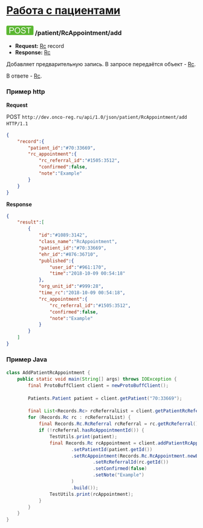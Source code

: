 [Работа с пациентами](../../index.md)
=====================================

### ![POST](../../../../img/post.png) /patient/RcAppointment/add
* **Request:** [Rc](../../../../types/types.md#com.siams.med.api.Rc) record
* **Response:** [Rc](../../../../types/types.md#com.siams.med.api.Rc)

Добавляет предварительную запись. В запросе передаётся объект - [Rc](../../../../types/types.md#com.siams.med.api.Rc). 

В ответе - [Rc](../../../../types/types.md#com.siams.med.api.Rc).

### Пример http

**Request**

POST `http://dev.onco-reg.ru/api/1.0/json/patient/RcAppointment/add HTTP/1.1`
```json
{
    "record":{
        "patient_id":"#70:33669",
        "rc_appointment":{
            "rc_referral_id":"#1505:3512",
            "confirmed":false,
            "note":"Example"
        }
    }
}
```

**Response**
```json
{
    "result":[
        {
            "id":"#1089:3142",
            "class_name":"RcAppointment",
            "patient_id":"#70:33669",
            "ehr_id":"#876:36710",
            "published":{
                "user_id":"#961:170",
                "time":"2018-10-09 00:54:18"
            },
            "org_unit_id":"#999:28",
            "time_rc":"2018-10-09 00:54:18",
            "rc_appointment":{
                "rc_referral_id":"#1505:3512",
                "confirmed":false,
                "note":"Example"
            }
        }
    ]
}
```


### Пример Java

```java
class AddPatientRcAppointment {
    public static void main(String[] args) throws IOException {
        final ProtoBuffClient client = newProtoBuffClient();

        Patients.Patient patient = client.getPatient("70:33669");

        final List<Records.Rc> rcReferralList = client.getPatientRcReferralRLList(patient.getId());
        for (Records.Rc rc : rcReferralList) {
            final Records.Rc.RcReferral rcReferral = rc.getRcReferral();
            if (!rcReferral.hasRcAppointmentId()) {
                TestUtils.print(patient);
                final Records.Rc rcAppointment = client.addPatientRcAppointment(Records.Rc.newBuilder()
                        .setPatientId(patient.getId())
                        .setRcAppointment(Records.Rc.RcAppointment.newBuilder()
                                .setRcReferralId(rc.getId())
                                .setConfirmed(false)
                                .setNote("Example")
                        )
                        .build());
                TestUtils.print(rcAppointment);
            }
        }
    }
}

```